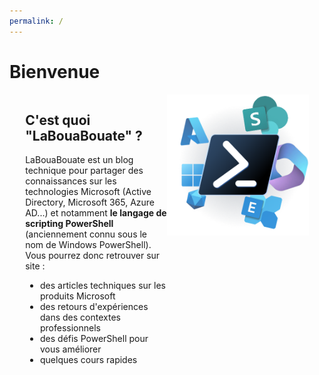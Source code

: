 ```yaml
---
permalink: /
---
```


# Bienvenue

<div id="container" style="display: flex; flex-wrap: wrap; justify-content: center;">
    <div id="text" style="max-width: 45%;">
        <h2>C'est quoi "LaBouaBouate" ?</h2>
        <p>LaBouaBouate est un blog technique pour partager des connaissances sur les technologies Microsoft (Active Directory, Microsoft 365, Azure AD...) et notamment <b>le langage de scripting PowerShell</b> (anciennement connu sous le nom de Windows PowerShell). Vous pourrez donc retrouver sur site :</p>
        <ul>
            <li>des articles techniques sur les produits Microsoft</li>
            <li>des retours d'expériences dans des contextes professionnels</li>
            <li>des défis PowerShell pour vous améliorer</li>
            <li>quelques cours rapides</li>
        <ul>
    </div>
    <div id="image" style="max-width: 45%;">
        <img src="assets/images/hero.png">
    </div>
</div>
